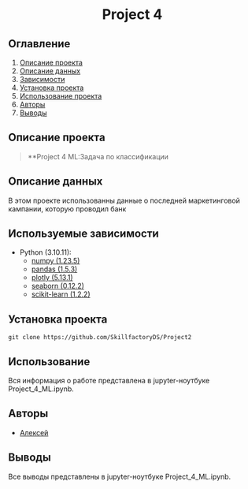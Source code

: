 # <center> Project 4 </center>
## Оглавление
1. [Описание проекта](#Описание-проекта)
2. [Описание данных](#Описание-данных)
3. [Зависимости](#Зависимости)
4. [Установка проекта](#Установка-проекта)
5. [Использование проекта](#Использование-проекта)
6. [Авторы](#Авторы)
7. [Выводы](Использование-проекта)

## Описание проекта

> **Project 4 ML:Задача по классификации

## Описание данных
В этом проекте использованны данные о последней маркетинговой кампании,
которую проводил банк 

## Используемые зависимости
* Python (3.10.11):
    * [numpy (1.23.5)](https://numpy.org)
    * [pandas (1.5.3)](https://pandas.pydata.org)
    * [plotly (5.13.1)](https://plotly.pydata.org)
    * [seaborn (0.12.2)](https://seaborn.pydata.org)
    * [scikit-learn (1.2.2)](https://scikit-learn.org)
## Установка проекта

```
git clone https://github.com/SkillfactoryDS/Project2
```

## Использование
Вся информация о работе представлена в jupyter-ноутбуке Project_4_ML.ipynb.

## Авторы

* [Алексей]()

## Выводы

Все выводы представлены в jupyter-ноутбуке Project_4_ML.ipynb.







